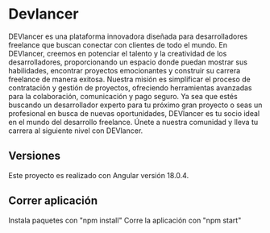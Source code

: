 # Devlancer

DEVlancer es una plataforma innovadora diseñada para desarrolladores freelance que buscan conectar con clientes de todo el mundo. En DEVlancer, creemos en potenciar el talento y la creatividad de los desarrolladores, proporcionando un espacio donde puedan mostrar sus habilidades, encontrar proyectos emocionantes y construir su carrera freelance de manera exitosa. Nuestra misión es simplificar el proceso de contratación y gestión de proyectos, ofreciendo herramientas avanzadas para la colaboración, comunicación y pago seguro. Ya sea que estés buscando un desarrollador experto para tu próximo gran proyecto o seas un profesional en busca de nuevas oportunidades, DEVlancer es tu socio ideal en el mundo del desarrollo freelance. Únete a nuestra comunidad y lleva tu carrera al siguiente nivel con DEVlancer.

## Versiones

Este proyecto es realizado con Angular versión 18.0.4.

## Correr aplicación

Instala paquetes con "npm install"
Corre la aplicación con "npm start"
